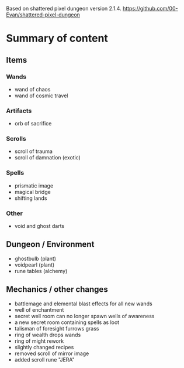 Based on shattered pixel dungeon version 2.1.4.
https://github.com/00-Evan/shattered-pixel-dungeon

# Summary of content

## Items

### Wands
- wand of chaos
- wand of cosmic travel

### Artifacts
- orb of sacrifice

### Scrolls
- scroll of trauma
- scroll of damnation (exotic)

### Spells
- prismatic image
- magical bridge
- shifting lands

### Other
- void and ghost darts

## Dungeon / Environment
- ghostbulb (plant)
- voidpearl (plant)
- rune tables (alchemy)

## Mechanics / other changes
- battlemage and elemental blast effects for all new wands
- well of enchantment
- secret well room can no longer spawn wells of awareness
- a new secret room containing spells as loot
- talisman of foresight furrows grass
- ring of wealth drops wands
- ring of might rework
- slightly changed recipes
- removed scroll of mirror image
- added scroll rune "JERA"